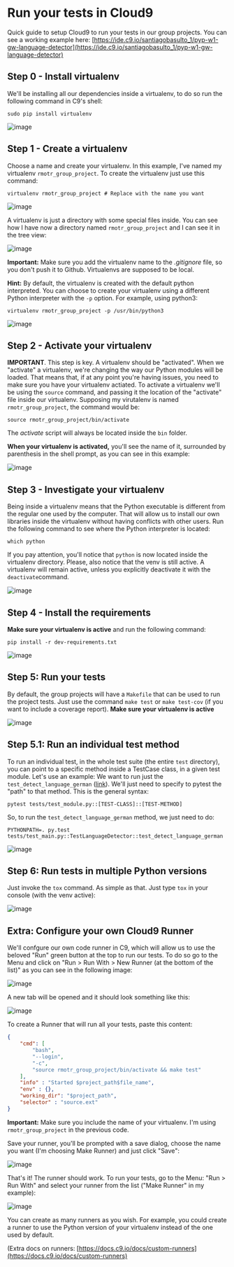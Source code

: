 # Run your tests in Cloud9

Quick guide to setup Cloud9 to run your tests in our group projects. You can see a working example here: [https://ide.c9.io/santiagobasulto_1/pyp-w1-gw-language-detector](https://ide.c9.io/santiagobasulto_1/pyp-w1-gw-language-detector)

## Step 0 - Install virtualenv

We'll be installing all our dependencies inside a virtualenv, to do so run the following command in C9's shell:

```
sudo pip install virtualenv
```

![image](https://cloud.githubusercontent.com/assets/872296/15372674/f2935ed6-1d17-11e6-8a14-2e6835ab7a73.png)

## Step 1 - Create a virtualenv

Choose a name and create your virtualenv. In this example, I've named my virtualenv `rmotr_group_project`. To create the virtualenv just use this command:

```
virtualenv rmotr_group_project # Replace with the name you want
```
![image](https://cloud.githubusercontent.com/assets/872296/15372762/622bb0ae-1d18-11e6-8499-c9124b25509a.png)

A virtualenv is just a directory with some special files inside. You can see how I have now a directory named `rmotr_group_project` and I can see it in the tree view:

![image](https://cloud.githubusercontent.com/assets/872296/15372842/ddd65358-1d18-11e6-91b4-ee086f99d719.png)

**Important:** Make sure you add the virtualenv name to the _.gitignore_ file, so you don't push it to Github. Virtualenvs are supposed to be local.

**Hint:** By default, the virtualenv is created with the default python interpreted. You can choose to create your virtualenv using a different Python interpreter with the `-p` option. For example, using python3:

```
virtualenv rmotr_group_project -p /usr/bin/python3
```
![image](https://cloud.githubusercontent.com/assets/872296/15400429/dead85d6-1dc1-11e6-9d71-818e937ba9ca.png)


## Step 2 - Activate your virtualenv

**IMPORTANT**. This step is key. A virtualenv should be "activated". When we "activate" a virtualenv, we're changing the way our Python modules will be loaded. That means that, if at any point you're having issues, you need to make sure you have your virtualenv actiated.
To activate a virtualenv we'll be using the `source` command, and passing it the location of the "activate" file inside our virtualenv. Supposing my virutalenv is named `rmotr_group_project`, the command would be:

```
source rmotr_group_project/bin/activate
```

The _activate_ script will always be located inside the `bin` folder.

**When your virtualenv is activated,** you'll see the name of it, surrounded by parenthesis in the shell prompt, as you can see in this example:

![image](https://cloud.githubusercontent.com/assets/872296/15372980/853ebbb2-1d19-11e6-83ab-17c8f5335d7c.png)

## Step 3 - Investigate your virtualenv

Being inside a virtualenv means that the Python executable is different from the regular one used by the computer. That will allow us to install our own libraries inside the virtualenv without having conflicts with other users. Run the following command to see where the Python interpreter is located:

```
which python
```

If you pay attention, you'll notice that `python` is now located inside the virtualenv directory. Please, also notice that the venv is still active. A virtualenv will remain active, unless you explicitly deactivate it with the `deactivate`command.

![image](https://cloud.githubusercontent.com/assets/872296/15373028/d8591338-1d19-11e6-8f3f-2f5b4251a6ab.png)

## Step 4 - Install the requirements

**Make sure your virtualenv is active** and run the following command:

```
pip install -r dev-requirements.txt
```

![image](https://cloud.githubusercontent.com/assets/872296/15373109/5bcee940-1d1a-11e6-8e7b-411a508e9457.png)

## Step 5: Run your tests

By default, the group projects will have a `Makefile` that can be used to run the project tests. Just use the command `make test` or `make test-cov` (if you want to include a coverage report). **Make sure your virtualenv is active**

![image](https://cloud.githubusercontent.com/assets/872296/15400703/d183973c-1dc2-11e6-8958-0c4c1213585f.png)

## Step 5.1: Run an individual test method

To run an individual test, in the whole test suite (the entire `test` directory), you can point to a specific method inside a TestCase class, in a given test module. Let's use an example: We want to run just the `test_detect_language_german` ([link](https://github.com/rmotr-group-projects/pyp-w1-gw-language-detector/blob/master/tests/test_main.py#L52)). We'll just need to specify to pytest the "path" to that method. This is the general syntax: 
```
pytest tests/test_module.py::[TEST-CLASS]::[TEST-METHOD]
```

So, to run the `test_detect_language_german` method, we just need to do:

```PYTHONPATH=. py.test tests/test_main.py::TestLanguageDetector::test_detect_language_german```

![image](https://cloud.githubusercontent.com/assets/872296/15448344/faeb90b0-1f35-11e6-880e-e43433bc72b5.png)


## Step 6: Run tests in multiple Python versions

Just invoke the `tox` command. As simple as that. Just type `tox` in your console (with the venv active):

![image](https://cloud.githubusercontent.com/assets/872296/15400751/04b94714-1dc3-11e6-8c91-0065f7b878c2.png)

## Extra: Configure your own Cloud9 Runner

We'll confgure our own code runner in C9, which will allow us to use the beloved "Run" green button at the top to run our tests. To do so go to the Menu and click on "Run > Run With > New Runner (at the bottom of the list)" as you can see in the following image:

![image](https://cloud.githubusercontent.com/assets/872296/15405589/e315c072-1dd8-11e6-9e17-03d0036f5966.png)

A new tab will be opened and it should look something like this: 

![image](https://cloud.githubusercontent.com/assets/872296/15405637/18d5ddbe-1dd9-11e6-9127-6b6403686957.png)

To create a Runner that will run all your tests, paste this content:

```json
{
    "cmd": [
        "bash",
        "--login",
        "-c",
        "source rmotr_group_project/bin/activate && make test"
    ],
    "info" : "Started $project_path$file_name",
    "env" : {},
    "working_dir": "$project_path",
    "selector" : "source.ext"
}
```
**Important:** Make sure you include the name of your virtualenv. I'm using `rmotr_group_project` in the previous code.

Save your runner, you'll be prompted with a save dialog, choose the name you want (I'm choosing Make Runner) and just click "Save":

![image](https://cloud.githubusercontent.com/assets/872296/15405728/79029150-1dd9-11e6-8379-f8db590f6f53.png)

That's it! The runner should work. To run your tests, go to the Menu: "Run > Run With" and select your runner from the list ("Make Runner" in my example):

![image](https://cloud.githubusercontent.com/assets/872296/15405769/b9228a6a-1dd9-11e6-8f1f-5bc108c813da.png)

You can create as many runners as you wish. For example, you could create a runner to use the Python version of your virtualenv instead of the one used by default.

(Extra docs on runners: [https://docs.c9.io/docs/custom-runners](https://docs.c9.io/docs/custom-runners)
